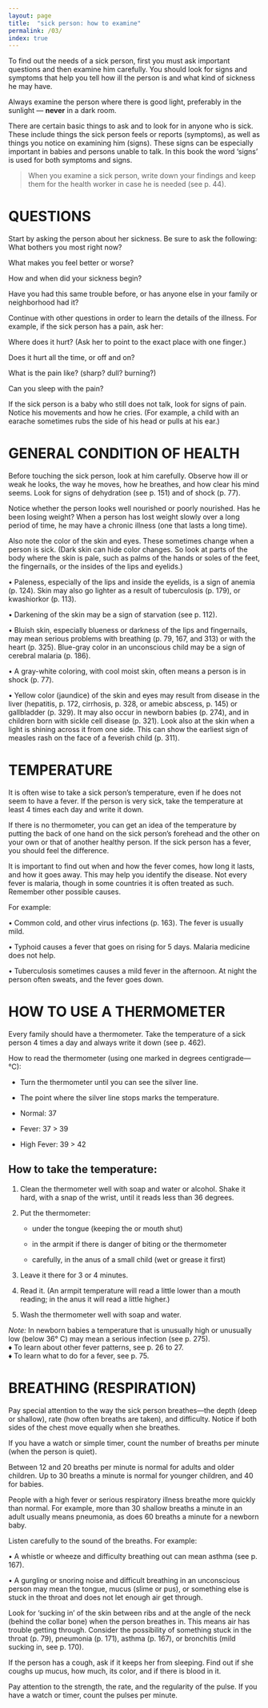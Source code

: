 ```yaml
---
layout: page
title:  "sick person: how to examine"
permalink: /03/
index: true
---
```


To find out the needs of a sick person, first you must ask important questions and then examine him carefully. You should look for signs and symptoms that help you tell how ill the person is and what kind of sickness he may have.

Always examine the person where there is good light, preferably in the sunlight — **never** in a dark room.

There are certain basic things to ask and to look for in anyone who is sick. These include things the sick person feels or reports (symptoms), as well as things you notice on examining him (signs). These signs can be especially important in babies and persons unable to talk. In this book the word ‘signs’ is used for both symptoms and signs.

>When you examine a sick person, write down your findings and keep them for the health worker in case he is needed (see p. 44).


# QUESTIONS

Start by asking the person about her sickness. Be sure to ask the following:
What bothers you most right now?

What makes you feel better or worse?

How and when did your sickness begin?

Have you had this same trouble before, or has anyone else in your family or neighborhood had it?

Continue with other questions in order to learn the details of the illness. For example, if the sick person has a pain, ask her:

Where does it hurt? (Ask her to point to the exact place with one finger.)

Does it hurt all the time, or off and on?

What is the pain like? (sharp? dull? burning?)

Can you sleep with the pain?

If the sick person is a baby who still does not talk, look for signs of pain. Notice his movements and how he cries. (For example, a child with an earache sometimes rubs the side of his head or pulls at his ear.)



# GENERAL CONDITION OF HEALTH

Before touching the sick person, look at him carefully. Observe how ill or weak he looks, the way he moves, how he breathes, and how clear his mind seems. Look for signs of dehydration (see p. 151) and of shock (p. 77).

Notice whether the person looks well nourished or poorly nourished. Has he been losing weight? When a person has lost weight slowly over a long period of time, he may have a chronic illness (one that lasts a long time).

Also note the color of the skin and eyes. These sometimes change when a person is sick. (Dark skin can hide color changes. So look at parts of the body where the skin is pale, such as palms of the hands or soles of the feet, the fingernails, or the insides of the lips and eyelids.)

• Paleness, especially of the lips and inside the eyelids, is a sign of anemia (p. 124). Skin may also go lighter as a result of tuberculosis (p. 179), or kwashiorkor (p. 113).

• Darkening of the skin may be a sign of starvation (see p. 112).

• Bluish skin, especially blueness or darkness of the lips and fingernails, may mean
serious problems with breathing (p. 79, 167, and 313) or with the heart
(p. 325). Blue-gray color in an unconscious child may be a sign of cerebral malaria (p. 186).

• A gray-white coloring, with cool moist skin, often means a person is in shock (p. 77).

• Yellow color (jaundice) of the skin and eyes may result from disease in the liver (hepatitis, p. 172, cirrhosis, p. 328, or amebic abscess, p. 145) or gallbladder (p. 329). It may also occur in newborn babies (p. 274), and in children born with sickle cell disease (p. 321).
Look also at the skin when a light is shining across it from one side. This can show the earliest sign of measles rash on the face of a feverish child (p. 311).


# TEMPERATURE

It is often wise to take a sick person’s temperature, even if he does not seem to have a fever. If the person is very sick, take the temperature at least 4 times each day and write it down.

If there is no thermometer, you can get an idea of the temperature by putting the back of one hand on the sick person’s forehead and the other on your own or that of another healthy person. If the sick person has a fever, you should feel the difference.

It is important to find out when and how the fever comes, how long it lasts, and how it goes away. This may help you identify the disease. Not every fever is malaria, though in some countries it is often treated as such. Remember other possible causes.

For example:

  • Common cold, and other virus infections (p. 163). The fever is usually mild.

  • Typhoid causes a fever that goes on rising for 5 days. Malaria medicine does not help.

  • Tuberculosis sometimes causes a mild fever in the afternoon. At night the person often sweats, and the fever goes down.

# HOW TO USE A THERMOMETER

Every family should have a thermometer. Take the temperature of a sick person
4 times a day and always write it down (see p. 462).

How to read the thermometer (using one marked in degrees centigrade—°C):

 - Turn the thermometer until you can see the silver line.

 - The point where the silver line stops marks the temperature.

 - Normal: 37

 - Fever: 37 > 39

 - High Fever: 39 > 42

## How to take the temperature:

 1. Clean the thermometer well with soap and water or alcohol. Shake it hard, with a snap of the wrist, until it reads less than 36 degrees.

 2. Put the thermometer:

    - under the tongue (keeping the or mouth shut)

    - in the armpit if there is danger of biting or the thermometer

    - carefully, in the anus of a small child (wet or grease it first)

 3. Leave it there for 3 or 4 minutes.

 4.  Read it. (An armpit temperature will read a little lower than a mouth reading; in the anus it will read a little higher.)

 5. Wash the thermometer well with soap and water.

_Note:_ In newborn babies a temperature that is unusually high or unusually low (below 36° C) may mean a serious infection (see p. 275).  
♦ To learn about other fever patterns, see p. 26 to 27.  
♦ To learn what to do for a fever, see p. 75.  


# BREATHING (RESPIRATION)

Pay special attention to the way the sick person breathes—the depth (deep or shallow), rate (how often breaths are taken), and difficulty. Notice if both sides of the chest move equally when she breathes.

If you have a watch or simple timer, count the number of breaths per minute (when the person is quiet).

Between 12 and 20 breaths per minute is normal for adults and older children. Up to 30 breaths a minute is normal for younger children, and 40 for babies.

People with a high fever or serious respiratory illness breathe more quickly than normal. For example, more than 30 shallow breaths a minute in an adult usually means pneumonia, as does 60 breaths a minute for a newborn baby.

Listen carefully to the sound of the breaths. For example:

  • A whistle or wheeze and difficulty breathing out can mean asthma (see p. 167).

  • A gurgling or snoring noise and difficult breathing in an unconscious person
  may mean the tongue, mucus (slime or pus), or something else is stuck in the throat and does not let enough air get through.

Look for ‘sucking in’ of the skin between ribs and at the angle of the neck (behind the collar bone) when the person breathes in. This means air has trouble getting through. Consider the possibility of something stuck in the throat (p. 79), pneumonia (p. 171), asthma (p. 167), or bronchitis (mild sucking in, see p. 170).

If the person has a cough, ask if it keeps her from sleeping. Find out if she coughs up mucus, how much, its color, and if there is blood in it.

Pay attention to the strength, the rate, and the regularity of the pulse. If you have a watch or timer, count the pulses per minute.
